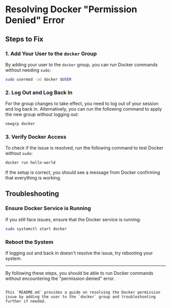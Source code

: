 # Resolving Docker "Permission Denied" Error

## Steps to Fix

### 1. Add Your User to the `docker` Group

By adding your user to the `docker` group, you can run Docker commands without needing `sudo`:

```bash
sudo usermod -aG docker $USER
```

### 2. Log Out and Log Back In

For the group changes to take effect, you need to log out of your session and log back in. Alternatively, you can run the following command to apply the new group without logging out:

```bash
newgrp docker
```

### 3. Verify Docker Access

To check if the issue is resolved, run the following command to test Docker without `sudo`:

```bash
docker run hello-world
```

If the setup is correct, you should see a message from Docker confirming that everything is working.

## Troubleshooting

### Ensure Docker Service is Running

If you still face issues, ensure that the Docker service is running:

```bash
sudo systemctl start docker
```

### Reboot the System

If logging out and back in doesn't resolve the issue, try rebooting your system.

---

By following these steps, you should be able to run Docker commands without encountering the "permission denied" error.

```

This `README.md` provides a guide on resolving the Docker permission issue by adding the user to the `docker` group and troubleshooting further if needed.
```
